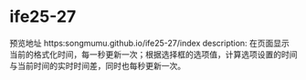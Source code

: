 # ife25-27
预览地址 https:songmumu.github.io/ife25-27/index
description: 在页面显示当前的格式化时间，每一秒更新一次；根据选择框的选项值，计算选项设置的时间与当前时间的实时时间差，同时也每秒更新一次。
